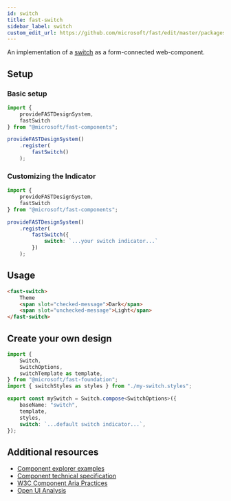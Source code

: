 ```yaml
---
id: switch
title: fast-switch
sidebar_label: switch
custom_edit_url: https://github.com/microsoft/fast/edit/master/packages/web-components/fast-foundation/src/switch/README.md
---
```


An implementation of a [switch](https://w3c.github.io/aria/#switch) as a form-connected web-component.

## Setup

### Basic setup

```ts
import {
    provideFASTDesignSystem,
    fastSwitch
} from "@microsoft/fast-components";

provideFASTDesignSystem()
    .register(
        fastSwitch()
    );
```

### Customizing the Indicator

```ts
import {
    provideFASTDesignSystem,
    fastSwitch
} from "@microsoft/fast-components";

provideFASTDesignSystem()
    .register(
        fastSwitch({
            switch: `...your switch indicator...`
        })
    );
```

## Usage

```html live
<fast-switch>
    Theme
    <span slot="checked-message">Dark</span>
    <span slot="unchecked-message">Light</span>
</fast-switch>
```

## Create your own design

```ts
import {
    Switch,
    SwitchOptions,
    switchTemplate as template,
} from "@microsoft/fast-foundation";
import { switchStyles as styles } from "./my-switch.styles";

export const mySwitch = Switch.compose<SwitchOptions>({
    baseName: "switch",
    template,
    styles,
    switch: `...default switch indicator...`,
});
```

## Additional resources

* [Component explorer examples](https://explore.fast.design/components/fast-switch)
* [Component technical specification](https://github.com/microsoft/fast/blob/master/packages/web-components/fast-foundation/src/switch/switch.spec.md)
* [W3C Component Aria Practices](https://www.w3.org/TR/wai-aria/#switch)
* [Open UI Analysis](https://open-ui.org/components/switch)
